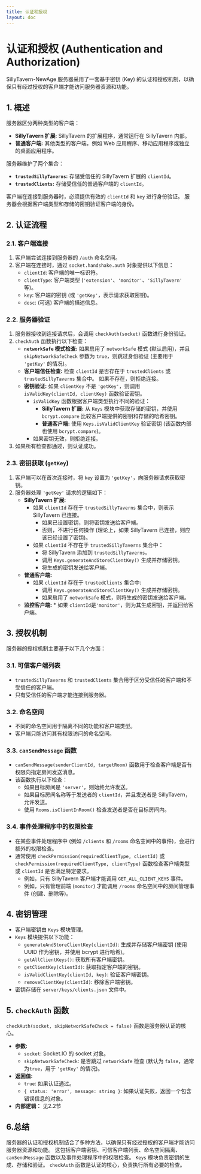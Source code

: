 ```yaml
---
title: 认证和授权
layout: doc
---
```


# 认证和授权 (Authentication and Authorization)

SillyTavern-NewAge 服务器采用了一套基于密钥 (Key) 的认证和授权机制，以确保只有经过授权的客户端才能访问服务器资源和功能。

## 1. 概述

服务器区分两种类型的客户端：

* **SillyTavern 扩展:**  SillyTavern 的扩展程序，通常运行在 SillyTavern 内部。
* **普通客户端:**  其他类型的客户端，例如 Web 应用程序、移动应用程序或独立的桌面应用程序。

服务器维护了两个集合：

* **`trustedSillyTaverns`:**  存储受信任的 SillyTavern 扩展的 `clientId`。
* **`trustedClients`:**  存储受信任的普通客户端的 `clientId`。

客户端在连接到服务器时，必须提供有效的 `clientId` 和 `key` 进行身份验证。 服务器会根据客户端类型和存储的密钥验证客户端的身份。

## 2. 认证流程

### 2.1. 客户端连接

1. 客户端尝试连接到服务器的 `/auth` 命名空间。
2. 客户端在连接时，通过 `socket.handshake.auth` 对象提供以下信息：
    * `clientId`:  客户端的唯一标识符。
    * `clientType`:  客户端类型 (`'extension'`、`'monitor'`、`'SillyTavern'` 等)。
    * `key`:  客户端的密钥 (或 `'getKey'`，表示请求获取密钥)。
    * `desc`: (可选) 客户端的描述信息。

### 2.2. 服务器验证

1. 服务器接收到连接请求后，会调用 `checkAuth(socket)` 函数进行身份验证。
2. `checkAuth` 函数执行以下检查：
    * **`networkSafe` 模式检查:**  如果启用了 `networkSafe` 模式 (默认启用)，并且 `skipNetworkSafeCheck` 参数为 `true`，则跳过身份验证 (主要用于 `'getKey'` 的情况)。
    * **客户端信任检查:**  检查 `clientId` 是否存在于 `trustedClients` 或 `trustedSillyTaverns` 集合中。 如果不存在，则拒绝连接。
    * **密钥验证:**  如果 `clientKey` 不是 `'getKey'`，则调用 `isValidKey(clientId, clientKey)` 函数验证密钥。
        * `isValidKey` 函数根据客户端类型执行不同的验证：
            * **SillyTavern 扩展:**  从 `Keys` 模块中获取存储的密钥，并使用 `bcrypt.compare` 比较客户端提供的密钥和存储的哈希密钥。
            * **普通客户端:**  使用 `Keys.isValidClientKey` 验证密钥 (该函数内部也使用 `bcrypt.compare`)。
        * 如果密钥无效，则拒绝连接。
3. 如果所有检查都通过，则认证成功。

### 2.3. 密钥获取 (`getKey`)

1. 客户端可以在首次连接时，将 `key` 设置为 `'getKey'`，向服务器请求获取密钥。
2. 服务器处理 `'getKey'` 请求的逻辑如下：
    * **SillyTavern 扩展:**
        * 如果 `clientId` 存在于 `trustedSillyTaverns` 集合中，则表示 SillyTavern 已连接。
            * 如果已设置密钥，则将密钥发送给客户端。
            * 否则，不进行任何操作 (理论上，如果 SillyTavern 已连接，则应该已经设置了密钥)。
        * 如果 `clientId` 不存在于 `trustedSillyTaverns` 集合中：
            * 将 SillyTavern 添加到 `trustedSillyTaverns`。
            * 调用 `Keys.generateAndStoreClientKey()` 生成并存储密钥。
            * 将生成的密钥发送给客户端。
    * **普通客户端:**
        * 如果 `clientId` 存在于 `trustedClients` 集合中:
            * 调用 `Keys.generateAndStoreClientKey()` 生成并存储密钥。
            * 如果启用了 `networkSafe` 模式，则将生成的密钥发送给客户端。
    * **监控客户端:**
            * 如果 `clientId`是`'monitor'`，则为其生成密钥，并返回给客户端。

## 3. 授权机制

服务器的授权机制主要基于以下几个方面：

### 3.1. 可信客户端列表

* `trustedSillyTaverns` 和 `trustedClients` 集合用于区分受信任的客户端和不受信任的客户端。
* 只有受信任的客户端才能连接到服务器。

### 3.2. 命名空间

* 不同的命名空间用于隔离不同的功能和客户端类型。
* 客户端只能访问其有权限访问的命名空间。

### 3.3. `canSendMessage` 函数

* `canSendMessage(senderClientId, targetRoom)` 函数用于检查客户端是否有权限向指定房间发送消息。
* 该函数执行以下检查：
  * 如果目标房间是 `'server'`，则始终允许发送。
  * 如果目标房间名称等于发送者的 `clientId`，并且发送者是 SillyTavern，允许发送。
  * 使用 `Rooms.isClientInRoom()` 检查发送者是否在目标房间内。

### 3.4. 事件处理程序中的权限检查

* 在某些事件处理程序中 (例如 `/clients` 和 `/rooms` 命名空间中的事件)，会进行额外的权限检查。
* 通常使用 `checkPermission(requiredClientType, clientId)` 或 `checkPermission(requiredClientType, clientType)` 函数检查客户端类型或 `clientId` 是否满足特定要求。
  * 例如，只有 SillyTavern 客户端才能调用 `GET_ALL_CLIENT_KEYS` 事件。
  * 例如，只有管理前端 (`monitor`) 才能调用 `/rooms` 命名空间中的房间管理事件 (创建、删除等)。

## 4. 密钥管理

* 客户端密钥由 `Keys` 模块管理。
* `Keys` 模块提供以下功能：
  * `generateAndStoreClientKey(clientId)`:  生成并存储客户端密钥 (使用 UUID 作为密钥，并使用 bcrypt 进行哈希)。
  * `getAllClientKeys()`:  获取所有客户端密钥。
  * `getClientKey(clientId)`:  获取指定客户端的密钥。
  * `isValidClientKey(clientId, key)`:  验证客户端密钥。
  * `removeClientKey(clientId)`:  移除客户端密钥。
* 密钥存储在 `server/keys/clients.json` 文件中。

## 5. `checkAuth` 函数

`checkAuth(socket, skipNetworkSafeCheck = false)` 函数是服务器认证的核心。

* **参数:**
  * `socket`:  Socket.IO 的 socket 对象。
  * `skipNetworkSafeCheck`: 是否跳过 `networkSafe` 检查 (默认为 `false`，通常为`true`，用于 `'getKey'` 的情况)。
* **返回值:**
  * `true`:  如果认证通过。
  * `{ status: 'error', message: string }`:  如果认证失败，返回一个包含错误信息的对象。
* **内部逻辑：** 见2.2节

## 6.总结

服务器的认证和授权机制结合了多种方法，以确保只有经过授权的客户端才能访问服务器资源和功能。 这包括客户端密钥、可信客户端列表、命名空间隔离、`canSendMessage` 函数以及事件处理程序中的权限检查。 `Keys` 模块负责密钥的生成、存储和验证。 `checkAuth` 函数是认证的核心，负责执行所有必要的检查。